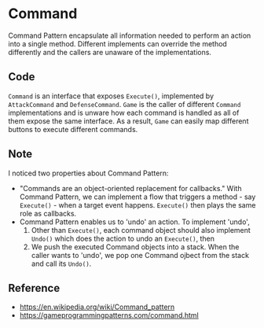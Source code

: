 # Command

Command Pattern encapsulate all information needed to perform an action into a
single method. Different implements can override the method differently and the
callers are unaware of the implementations.

## Code

`Command` is an interface that exposes `Execute()`, implemented by
`AttackCommand` and `DefenseCommand`. `Game` is the caller of different `Command`
implementations and is unware how each command is handled as all of them expose
the same interface. As a result, `Game` can easily map different buttons to
execute different commands.

## Note

I noticed two properties about Command Pattern:

- "Commands are an object-oriented replacement for callbacks." With Command
  Pattern, we can implement a flow that triggers a method - say `Execute()` -
  when a target event happens. `Execute()` then plays the same role as callbacks.
- Command Pattern enables us to 'undo' an action. To implement 'undo', 
  1. Other than `Execute()`, each command object should also implement `Undo()`
  which does the action to undo an `Execute()`, then
  2. We push the executed Command objects into a stack. When the caller wants
     to 'undo', we pop one Command ojbect from the stack and call its `Undo()`.

## Reference

- https://en.wikipedia.org/wiki/Command_pattern
- https://gameprogrammingpatterns.com/command.html
